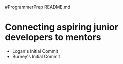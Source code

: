 #ProgrammerPrep README.md

# Connecting aspiring junior developers to mentors

- Logan's Initial Commit
- Burney's Initial Commit

